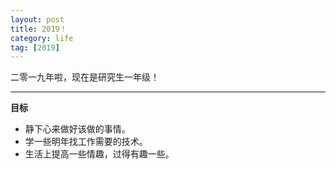 ```yaml
---
layout: post
title: 2019！
category: life
tag: [2019]
---
```


二零一九年啦，现在是研究生一年级！


----------


**目标**

 - 静下心来做好该做的事情。
 - 学一些明年找工作需要的技术。
 - 生活上提高一些情趣，过得有趣一些。